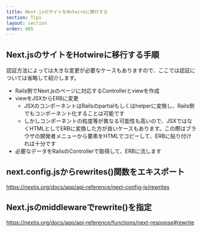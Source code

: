 ```yaml
---
title: Next.jsのサイトをHotwireに移行する
section: Tips
layout: section
order: 005
---
```


## Next.jsのサイトをHotwireに移行する手順

認証方法によっては大きな変更が必要なケースもありますので、ここでは認証については省略して紹介します。

* Rails側でNext.jsのページに対応するControllerとviewを作成
* viewをJSXからERBに変更
    * JSXのコンポーネントはRailsのpartialもしくはhelperに変換し、Rails側でもコンポーネント化することは可能です
    * しかしコンポーネントの粒度等が異なる可能性も高いので、JSXではなくHTMLとしてERBに変換した方が良いケースもあります。この際はブラウザの開発者メニューから要素をHTMLでコピーして、ERBに貼り付ければ十分です
* 必要なデータをRailsのControllerで取得して、ERBに流します 

## next.config.jsからrewrites()関数をエキスポート

https://nextjs.org/docs/app/api-reference/next-config-js/rewrites

## Next.jsのmiddlewareでrewrite()を指定

https://nextjs.org/docs/app/api-reference/functions/next-response#rewrite
